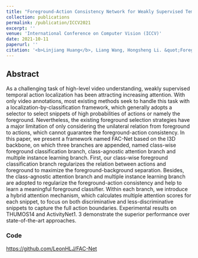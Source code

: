 ```yaml
---
title: "Foreground-Action Consistency Network for Weakly Supervised Temporal Action Localization"
collection: publications
permalink: /publication/ICCV2021
excerpt: ''
venue: 'International Conference on Computer Vision (ICCV)'
date: 2021-10-11
paperurl: ''
citation: '<b>Linjiang Huang</b>, Liang Wang, Hongsheng Li. &quot;Foreground-Action Consistency Network for Weakly Supervised Temporal Action Localization&quot;.<i>International Conference on Computer Vision</i> <b>ICCV 2021</b>.'
---
```



## Abstract
As a challenging task of high-level video understanding, weakly supervised temporal action localization has been attracting increasing attention. With only video annotations, most existing methods seek to handle this task with a localization-by-classification framework, which generally adopts a selector to select snippets of high probabilities of actions or namely the foreground. Nevertheless, the existing foreground selection strategies have a major limitation of only considering the unilateral relation from foreground to actions, which cannot guarantee the foreground-action consistency. In this paper, we present a framework named FAC-Net based on the I3D backbone, on which three branches are appended, named class-wise foreground classification branch, class-agnostic attention branch and multiple instance learning branch. First, our class-wise foreground classification branch regularizes the relation between actions and foreground to maximize the foreground-background separation. Besides, the class-agnostic attention branch and multiple instance learning branch are adopted to regularize the foreground-action consistency and help to learn a meaningful foreground classifier. Within each branch, we introduce a hybrid attention mechanism, which calculates multiple attention scores for each snippet, to focus on both discriminative and less-discriminative snippets to capture the full action boundaries. Experimental results on THUMOS14 and ActivityNet1. 3 demonstrate the superior performance over state-of-the-art approaches.


### Code
https://github.com/LeonHLJ/FAC-Net
